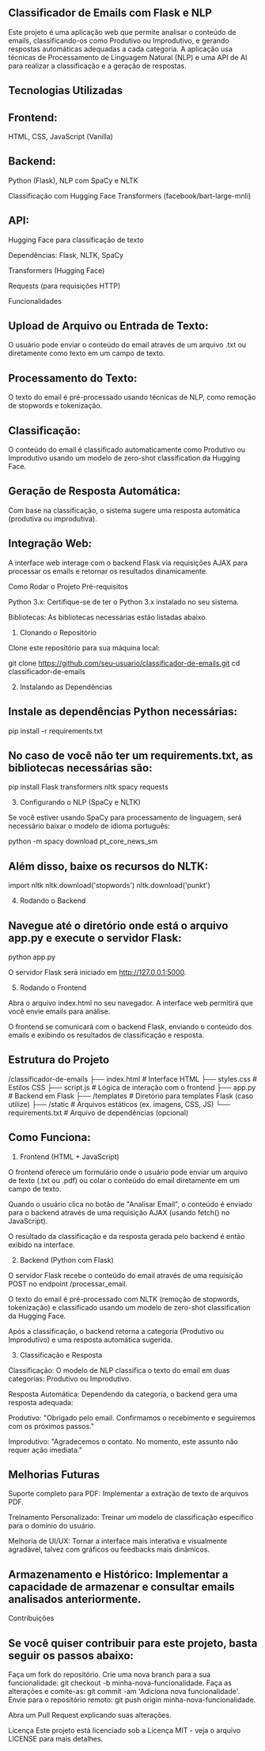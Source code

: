 ## Classificador de Emails com Flask e NLP

Este projeto é uma aplicação web que permite analisar o conteúdo de emails, classificando-os como Produtivo ou Improdutivo, e gerando respostas automáticas adequadas a cada categoria. A aplicação usa técnicas de Processamento de Linguagem Natural (NLP) e uma API de AI para realizar a classificação e a geração de respostas.

## Tecnologias Utilizadas

## Frontend: 

HTML, CSS, JavaScript (Vanilla)

## Backend: 

Python (Flask), NLP com SpaCy e NLTK

Classificação com Hugging Face Transformers (facebook/bart-large-mnli)

## API:

Hugging Face para classificação de texto

Dependências: Flask, NLTK, SpaCy

Transformers (Hugging Face)

Requests (para requisições HTTP)

Funcionalidades

## Upload de Arquivo ou Entrada de Texto:

O usuário pode enviar o conteúdo do email através de um arquivo .txt ou diretamente como texto em um campo de texto.

## Processamento do Texto:

O texto do email é pré-processado usando técnicas de NLP, como remoção de stopwords e tokenização.

## Classificação:

O conteúdo do email é classificado automaticamente como Produtivo ou Improdutivo usando um modelo de zero-shot classification da Hugging Face.

## Geração de Resposta Automática:

Com base na classificação, o sistema sugere uma resposta automática (produtiva ou improdutiva).

## Integração Web:

A interface web interage com o backend Flask via requisições AJAX para processar os emails e retornar os resultados dinamicamente.

Como Rodar o Projeto
Pré-requisitos

Python 3.x: Certifique-se de ter o Python 3.x instalado no seu sistema.

Bibliotecas: As bibliotecas necessárias estão listadas abaixo.

1. Clonando o Repositório

Clone este repositório para sua máquina local:

git clone https://github.com/seu-usuario/classificador-de-emails.git
cd classificador-de-emails

2. Instalando as Dependências

## Instale as dependências Python necessárias:

pip install -r requirements.txt


## No caso de você não ter um requirements.txt, as bibliotecas necessárias são:

pip install Flask transformers nltk spacy requests

3. Configurando o NLP (SpaCy e NLTK)

Se você estiver usando SpaCy para processamento de linguagem, será necessário baixar o modelo de idioma português:

python -m spacy download pt_core_news_sm

## Além disso, baixe os recursos do NLTK:

import nltk
nltk.download('stopwords')
nltk.download('punkt')

4. Rodando o Backend

## Navegue até o diretório onde está o arquivo app.py e execute o servidor Flask:

python app.py


O servidor Flask será iniciado em http://127.0.0.1:5000.

5. Rodando o Frontend

Abra o arquivo index.html no seu navegador. A interface web permitirá que você envie emails para análise.

O frontend se comunicará com o backend Flask, enviando o conteúdo dos emails e exibindo os resultados de classificação e resposta.

## Estrutura do Projeto

/classificador-de-emails
  ├── index.html           # Interface HTML
  ├── styles.css           # Estilos CSS
  ├── script.js            # Lógica de interação com o frontend
  ├── app.py               # Backend em Flask
  ├── /templates           # Diretório para templates Flask (caso utilize)
  ├── /static              # Arquivos estáticos (ex. imagens, CSS, JS)
  └── requirements.txt     # Arquivo de dependências (opcional)

## Como Funciona:
1. Frontend (HTML + JavaScript)

O frontend oferece um formulário onde o usuário pode enviar um arquivo de texto (.txt ou .pdf) ou colar o conteúdo do email diretamente em um campo de texto.

Quando o usuário clica no botão de "Analisar Email", o conteúdo é enviado para o backend através de uma requisição AJAX (usando fetch() no JavaScript).

O resultado da classificação e da resposta gerada pelo backend é então exibido na interface.

2. Backend (Python com Flask)

O servidor Flask recebe o conteúdo do email através de uma requisição POST no endpoint /processar_email.

O texto do email é pré-processado com NLTK (remoção de stopwords, tokenização) e classificado usando um modelo de zero-shot classification da Hugging Face.

Após a classificação, o backend retorna a categoria (Produtivo ou Improdutivo) e uma resposta automática sugerida.

3. Classificação e Resposta

Classificação: O modelo de NLP classifica o texto do email em duas categorias: Produtivo ou Improdutivo.

Resposta Automática: Dependendo da categoria, o backend gera uma resposta adequada:

Produtivo: "Obrigado pelo email. Confirmamos o recebimento e seguiremos com os próximos passos."

Improdutivo: "Agradecemos o contato. No momento, este assunto não requer ação imediata."

## Melhorias Futuras

Suporte completo para PDF: Implementar a extração de texto de arquivos PDF.

Treinamento Personalizado: Treinar um modelo de classificação específico para o domínio do usuário.

Melhoria de UI/UX: Tornar a interface mais interativa e visualmente agradável, talvez com gráficos ou feedbacks mais dinâmicos.

## Armazenamento e Histórico: Implementar a capacidade de armazenar e consultar emails analisados anteriormente.

Contribuições

## Se você quiser contribuir para este projeto, basta seguir os passos abaixo:

Faça um fork do repositório. Crie uma nova branch para a sua funcionalidade: git checkout -b minha-nova-funcionalidade. Faça as alterações e comite-as: git commit -am 'Adiciona nova funcionalidade'. Envie para o repositório remoto: git push origin minha-nova-funcionalidade.

Abra um Pull Request explicando suas alterações.

Licença
Este projeto está licenciado sob a Licença MIT - veja o arquivo LICENSE para mais detalhes.
